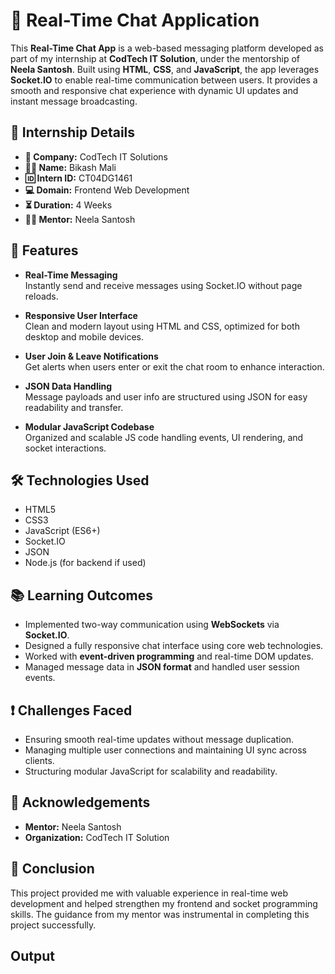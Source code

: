 # 💬 Real-Time Chat Application

This **Real-Time Chat App** is a web-based messaging platform developed as part of my internship at **CodTech IT Solution**, under the mentorship of **Neela Santosh**. Built using **HTML**, **CSS**, and **JavaScript**, the app leverages **Socket.IO** to enable real-time communication between users. It provides a smooth and responsive chat experience with dynamic UI updates and instant message broadcasting.

## 📄 Internship Details

- **🏢 Company:** CodTech IT Solutions  
- **👨‍💻 Name:** Bikash Mali 
- **🆔 Intern ID:** CT04DG1461
- **💻 Domain:** Frontend Web Development  
- **⏳ Duration:** 4 Weeks  
- **👨‍🏫 Mentor:** Neela Santosh  



## 🚀 Features

- **Real-Time Messaging**  
  Instantly send and receive messages using Socket.IO without page reloads.

- **Responsive User Interface**  
  Clean and modern layout using HTML and CSS, optimized for both desktop and mobile devices.

- **User Join & Leave Notifications**  
  Get alerts when users enter or exit the chat room to enhance interaction.

- **JSON Data Handling**  
  Message payloads and user info are structured using JSON for easy readability and transfer.

- **Modular JavaScript Codebase**  
  Organized and scalable JS code handling events, UI rendering, and socket interactions.
## 🛠️ Technologies Used

- HTML5
- CSS3
- JavaScript (ES6+)
- Socket.IO
- JSON
- Node.js (for backend if used)

## 📚 Learning Outcomes

- Implemented two-way communication using **WebSockets** via **Socket.IO**.
- Designed a fully responsive chat interface using core web technologies.
- Worked with **event-driven programming** and real-time DOM updates.
- Managed message data in **JSON format** and handled user session events.

## ❗ Challenges Faced

- Ensuring smooth real-time updates without message duplication.
- Managing multiple user connections and maintaining UI sync across clients.
- Structuring modular JavaScript for scalability and readability.

## 🙌 Acknowledgements

- **Mentor:** Neela Santosh  
- **Organization:** CodTech IT Solution  

## 📌 Conclusion

This project provided me with valuable experience in real-time web development and helped strengthen my frontend and socket programming skills. The guidance from my mentor was instrumental in completing this project successfully.


## Output
